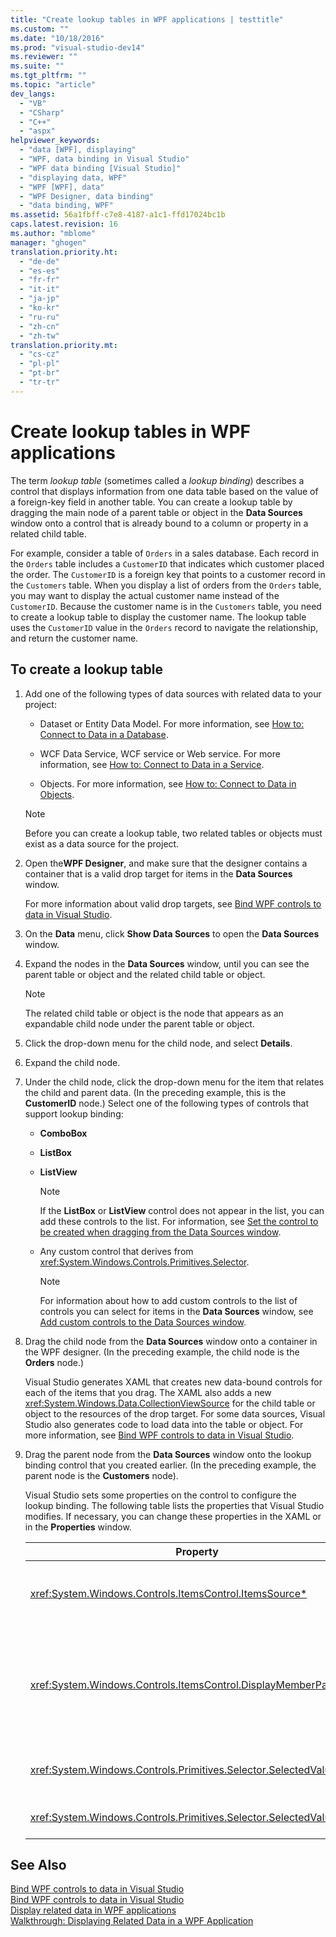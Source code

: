 ```yaml
---
title: "Create lookup tables in WPF applications | testtitle"
ms.custom: ""
ms.date: "10/18/2016"
ms.prod: "visual-studio-dev14"
ms.reviewer: ""
ms.suite: ""
ms.tgt_pltfrm: ""
ms.topic: "article"
dev_langs: 
  - "VB"
  - "CSharp"
  - "C++"
  - "aspx"
helpviewer_keywords: 
  - "data [WPF], displaying"
  - "WPF, data binding in Visual Studio"
  - "WPF data binding [Visual Studio]"
  - "displaying data, WPF"
  - "WPF [WPF], data"
  - "WPF Designer, data binding"
  - "data binding, WPF"
ms.assetid: 56a1fbff-c7e8-4187-a1c1-ffd17024bc1b
caps.latest.revision: 16
ms.author: "mblome"
manager: "ghogen"
translation.priority.ht: 
  - "de-de"
  - "es-es"
  - "fr-fr"
  - "it-it"
  - "ja-jp"
  - "ko-kr"
  - "ru-ru"
  - "zh-cn"
  - "zh-tw"
translation.priority.mt: 
  - "cs-cz"
  - "pl-pl"
  - "pt-br"
  - "tr-tr"
---
```

# Create lookup tables in WPF applications
The term *lookup table* (sometimes called a *lookup binding*) describes a control that displays information from one data table based on the value of a foreign-key field in another table. You can create a lookup table by dragging the main node of a parent table or object in the **Data Sources** window onto a control that is already bound to a column or property in a related child table.  
  
 For example, consider a table of `Orders` in a sales database. Each record in the `Orders` table includes a `CustomerID` that indicates which customer placed the order. The `CustomerID` is a foreign key that points to a customer record in the `Customers` table. When you display a list of orders from the `Orders` table, you may want to display the actual customer name instead of the `CustomerID`. Because the customer name is in the `Customers` table, you need to create a lookup table to display the customer name. The lookup table uses the `CustomerID` value in the `Orders` record to navigate the relationship, and return the customer name.  
  
## To create a lookup table  
  
1.  Add one of the following types of data sources with related data to your project:  
  
    -   Dataset or Entity Data Model. For more information, see [How to: Connect to Data in a Database](../data-tools/how-to--connect-to-data-in-a-database.md).  
  
    -   WCF Data Service, WCF service or Web service. For more information, see [How to: Connect to Data in a Service](../data-tools/how-to--connect-to-data-in-a-service.md).  
  
    -   Objects. For more information, see [How to: Connect to Data in Objects](../Topic/How%20to:%20Connect%20to%20Data%20in%20Objects.md).  
  
    > [!NOTE]
    >  Before you can create a lookup table, two related tables or objects must exist as a data source for the project.  
  
2.  Open the**WPF Designer**, and make sure that the designer contains a container that is a valid drop target for items in the **Data Sources** window.  
  
     For more information about valid drop targets, see [Bind WPF controls to data in Visual Studio](../data-tools/bind-wpf-controls-to-data-in-visual-studio1.md).  
  
3.  On the **Data** menu, click **Show Data Sources** to open the **Data Sources** window.  
  
4.  Expand the nodes in the **Data Sources** window, until you can see the parent table or object and the related child table or object.  
  
    > [!NOTE]
    >  The related child table or object is the node that appears as an expandable child node under the parent table or object.  
  
5.  Click the drop-down menu for the child node, and select **Details**.  
  
6.  Expand the child node.  
  
7.  Under the child node, click the drop-down menu for the item that relates the child and parent data. (In the preceding example, this is the **CustomerID** node.) Select one of the following types of controls that support lookup binding:  
  
    -   **ComboBox**  
  
    -   **ListBox**  
  
    -   **ListView**  
  
        > [!NOTE]
        >  If the **ListBox** or **ListView** control does not appear in the list, you can add these controls to the list. For information, see [Set the control to be created when dragging from the Data Sources window](../data-tools/set-the-control-to-be-created-when-dragging-from-the-data-sources-window.md).  
  
    -   Any custom control that derives from <xref:System.Windows.Controls.Primitives.Selector>.  
  
        > [!NOTE]
        >  For information about how to add custom controls to the list of controls you can select for items in the **Data Sources** window, see [Add custom controls to the Data Sources window](../data-tools/add-custom-controls-to-the-data-sources-window.md).  
  
8.  Drag the child node from the **Data Sources** window onto a container in the WPF designer. (In the preceding example, the child node is the **Orders** node.)  
  
     Visual Studio generates XAML that creates new data-bound controls for each of the items that you drag. The XAML also adds a new <xref:System.Windows.Data.CollectionViewSource> for the child table or object to the resources of the drop target. For some data sources, Visual Studio also generates code to load data into the table or object. For more information, see [Bind WPF controls to data in Visual Studio](../data-tools/bind-wpf-controls-to-data-in-visual-studio1.md).  
  
9. Drag the parent node from the **Data Sources** window onto the lookup binding control that you created earlier. (In the preceding example, the parent node is the **Customers** node).  
  
     Visual Studio sets some properties on the control to configure the lookup binding. The following table lists the properties that Visual Studio modifies. If necessary, you can change these properties in the XAML or in the **Properties** window.  
  
    |Property|Explanation of setting|  
    |--------------|----------------------------|  
    |<xref:System.Windows.Controls.ItemsControl.ItemsSource*>|This property specifies the collection or binding that is used to get the data that is displayed in the control. Visual Studio sets this property to the <xref:System.Windows.Data.CollectionViewSource> for the parent data you dragged to the control.|  
    |<xref:System.Windows.Controls.ItemsControl.DisplayMemberPath*>|This property specifies the path of the data item that is displayed in the control. Visual Studio sets this property to the first column or property in the parent data, after the primary key, that has a string data type.<br /><br /> If you want to display a different column or property in the parent data, change this property to the path of a different property.|  
    |<xref:System.Windows.Controls.Primitives.Selector.SelectedValue*>|Visual Studio binds this property to the column or property of the child data that you dragged to the designer. This is the foreign key to the parent data.|  
    |<xref:System.Windows.Controls.Primitives.Selector.SelectedValuePath*>|Visual Studio sets this property to the path of the column or property of the child data that is the foreign key to the parent data.|  
  
## See Also  
 [Bind WPF controls to data in Visual Studio](../data-tools/bind-wpf-controls-to-data-in-visual-studio1.md)   
 [Bind WPF controls to data in Visual Studio](../data-tools/bind-wpf-controls-to-data-in-visual-studio2.md)   
 [Display related data in WPF applications](../data-tools/display-related-data-in-wpf-applications.md)   
 [Walkthrough: Displaying Related Data in a WPF Application](../data-tools/walkthrough--displaying-related-data-in-a-wpf-application.md)